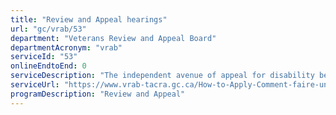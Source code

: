 ```yaml
---
title: "Review and Appeal hearings"
url: "gc/vrab/53"
department: "Veterans Review and Appeal Board"
departmentAcronym: "vrab"
serviceId: "53"
onlineEndtoEnd: 0
serviceDescription: "The independent avenue of appeal for disability benefits decisions made by Veterans Affairs Canada (VAC). Two levels of appeal are provided: Review, and if the applicant remains dissatisfied, Appeal. The service applies rules and dispenses impartial decisions for Veterans, Canadian Armed Forces and Royal Canadian Mounted Police members, and their families."
serviceUrl: "https://www.vrab-tacra.gc.ca/How-to-Apply-Comment-faire-une-demande-eng.cfm"
programDescription: "Review and Appeal"
---
```

